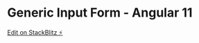 # Generic Input Form - Angular 11

[Edit on StackBlitz ⚡️](https://stackblitz.com/edit/angular-ivy-kmpdec)